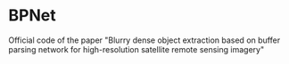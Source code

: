 # BPNet
Official code of the paper "Blurry dense object extraction based on buffer parsing network for high-resolution satellite remote sensing imagery"
